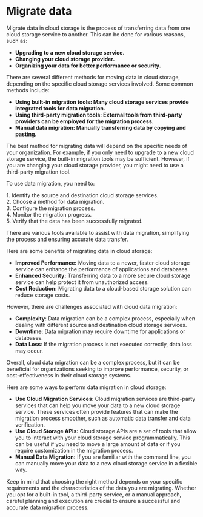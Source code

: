 # Migrate data

Migrate data in cloud storage is the process of transferring data from one cloud storage service to another. This can be done for various reasons, such as:

* **Upgrading to a new cloud storage service.**
* **Changing your cloud storage provider.**
* **Organizing your data for better performance or security.**

There are several different methods for moving data in cloud storage, depending on the specific cloud storage services involved. Some common methods include:

* **Using built-in migration tools: Many cloud storage services provide integrated tools for data migration.**
* **Using third-party migration tools: External tools from third-party providers can be employed for the migration process.**
* **Manual data migration: Manually transferring data by copying and pasting.**

The best method for migrating data will depend on the specific needs of your organization. For example, if you only need to upgrade to a new cloud storage service, the built-in migration tools may be sufficient. However, if you are changing your cloud storage provider, you might need to use a third-party migration tool.

To use data migration, you need to:

1\. Identify the source and destination cloud storage services.\
2\. Choose a method for data migration.\
3\. Configure the migration process.\
4\. Monitor the migration progress.\
5\. Verify that the data has been successfully migrated.

There are various tools available to assist with data migration, simplifying the process and ensuring accurate data transfer.

Here are some benefits of migrating data in cloud storage:

* **Improved Performance:** Moving data to a newer, faster cloud storage service can enhance the performance of applications and databases.
* **Enhanced Security:** Transferring data to a more secure cloud storage service can help protect it from unauthorized access.
* **Cost Reduction:** Migrating data to a cloud-based storage solution can reduce storage costs.

However, there are challenges associated with cloud data migration:

* **Complexity**: Data migration can be a complex process, especially when dealing with different source and destination cloud storage services.
* **Downtime**: Data migration may require downtime for applications or databases.
* **Data Loss**: If the migration process is not executed correctly, data loss may occur.

Overall, cloud data migration can be a complex process, but it can be beneficial for organizations seeking to improve performance, security, or cost-effectiveness in their cloud storage systems.

Here are some ways to perform data migration in cloud storage:

* **Use Cloud Migration Services**: Cloud migration services are third-party services that can help you move your data to a new cloud storage service. These services often provide features that can make the migration process smoother, such as automatic data transfer and data verification.
* **Use Cloud Storage APIs:** Cloud storage APIs are a set of tools that allow you to interact with your cloud storage service programmatically. This can be useful if you need to move a large amount of data or if you require customization in the migration process.
* **Manual Data Migration:** If you are familiar with the command line, you can manually move your data to a new cloud storage service in a flexible way.

Keep in mind that choosing the right method depends on your specific requirements and the characteristics of the data you are migrating. Whether you opt for a built-in tool, a third-party service, or a manual approach, careful planning and execution are crucial to ensure a successful and accurate data migration process.
